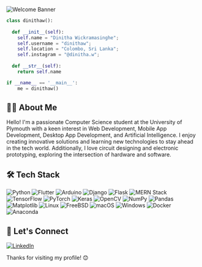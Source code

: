 
![Welcome Banner](/GIFFY.gif)


```python
class dinithaw():
    
  def __init__(self):
    self.name = "Dinitha Wickramasinghe";
    self.username = "dinithaw";
    self.location = "Colombo, Sri Lanka";
    self.instagram = "@dinitha.w";
  
  def __str__(self):
    return self.name

if __name__ == '__main__':
    me = dinithaw()
```

## 👨‍💻 About Me
Hello! I'm a passionate Computer Science student at the University of Plymouth with a keen interest in Web Development, Mobile App Development, Desktop App Development, and Artificial Intelligence. I enjoy creating innovative solutions and learning new technologies to stay ahead in the tech world. Additionally, I love circuit designing and electronic prototyping, exploring the intersection of hardware and software.



## 🛠️ Tech Stack

 ![Python](https://img.shields.io/badge/Python-3776AB?style=for-the-badge&logo=python&logoColor=white)
 ![Flutter](https://img.shields.io/badge/Flutter-02569B?style=for-the-badge&logo=flutter&logoColor=white)
 ![Arduino](https://img.shields.io/badge/Arduino-00979D?style=for-the-badge&logo=arduino&logoColor=white)
 ![Django](https://img.shields.io/badge/Django-092E20?style=for-the-badge&logo=django&logoColor=white)
 ![Flask](https://img.shields.io/badge/Flask-000000?style=for-the-badge&logo=flask&logoColor=white)
 ![MERN Stack](https://img.shields.io/badge/MERN-20232A?style=for-the-badge&logo=mongodb&logoColor=green&logo=nodedotjs&logoColor=green&logo=react&logoColor=blue&logo=express)
 ![TensorFlow](https://img.shields.io/badge/TensorFlow-FF6F00?style=for-the-badge&logo=tensorflow&logoColor=white)
 ![PyTorch](https://img.shields.io/badge/PyTorch-EE4C2C?style=for-the-badge&logo=pytorch&logoColor=white)
 ![Keras](https://img.shields.io/badge/Keras-D00000?style=for-the-badge&logo=keras&logoColor=white)
 ![OpenCV](https://img.shields.io/badge/OpenCV-5C3EE8?style=for-the-badge&logo=opencv&logoColor=white)
 ![NumPy](https://img.shields.io/badge/NumPy-013243?style=for-the-badge&logo=numpy&logoColor=white)
 ![Pandas](https://img.shields.io/badge/Pandas-150458?style=for-the-badge&logo=pandas&logoColor=white)
 ![Matplotlib](https://img.shields.io/badge/Matplotlib-0C479D?style=for-the-badge&logo=plotly&logoColor=white)
 ![Linux](https://img.shields.io/badge/Linux-FCC624?style=for-the-badge&logo=linux&logoColor=black)
 ![FreeBSD](https://img.shields.io/badge/FreeBSD-AB2B28?style=for-the-badge&logo=freebsd&logoColor=white)
 ![macOS](https://img.shields.io/badge/macOS-000000?style=for-the-badge&logo=apple&logoColor=white)
 ![Windows](https://img.shields.io/badge/Windows-0078D6?style=for-the-badge&logo=windows&logoColor=white)
 ![Docker](https://img.shields.io/badge/Docker-2496ED?style=for-the-badge&logo=docker&logoColor=white)
 ![Anaconda](https://img.shields.io/badge/Anaconda-44A833?style=for-the-badge&logo=anaconda&logoColor=white)


## 🌟 Let's Connect
 [![LinkedIn](https://img.shields.io/badge/LinkedIn-0077B5?style=for-the-badge&logo=linkedin&logoColor=white)](https://www.linkedin.com/in/dinitha-w)

Thanks for visiting my profile! 😊


